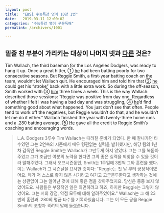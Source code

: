 ```yaml
---
layout: post
title:  "EBSi 수능특강 영어 10강 1번"
date:   2019-03-11 12:00:02
categories: "수능특강 영어 구문독해"
permalink: /archivers/1001

---
```


## 밑줄 친 부분이 가리키는 대상이 나머지 넷과 <u>다른</u> 것은? 

Tim Wallach, the third baseman for the Los Angeles Dodgers, was ready to hang it up. Once a great hitter, ① <u>he</u> had been batting poorly for two consecutive seasons. But Reggie Smith, a first-year batting coach on the team, wouldn’t let Wallach quit. He encouraged him and told him that ② <u>he</u> could get his “stroke” back with a little extra work. So during the off-season, Smith worked with ③ <u>him</u> three times a week. This is the way Wallach described those sessions: “Reggie was positive from day one. Regardless of whether I felt I was having a bad day and was struggling, ④ <u>he</u>’d find something good about what happened. You just don’t see that often. People tend to work off the negatives, but Reggie wouldn’t do that, and he wouldn’t let me do it either.” Wallach finished the year with twenty-three home runs and a .280 batting average. ⑤ <u>He</u> gave all the credit to Reggie Smith’s coaching and encouraging words. 

<!--more-->

> L.A. Dodgers 3루수 Tim Wallach는 때려칠 준비가 되었다. 한 때 잘나가던 타수였던 그는 2연속의 시즌에서 매우 형편없는 실력을 발휘했지만, 해당 팀의 1년차 감독인 Reggle Smith는 Wallach가 그만두게 하지 않았다. 그는 그를 복돋아주었고 그가 조금만 여분의 노력을 한다면 그의 좋은 실력을 되찾을 수 있을 것이라 말해주었다. 그래서 오프시즌동안, Smith는 1주일에 3번씩 그와 훈련을 했다. 이는 Wallach가 그 시즌날을 묘사한 것이다: "Reggie는 첫 날 부터 긍정적이였어요. 제가 저 스스로 좋지 않은 시기라고 여기고 고군분투한다고 생각하는 것에는 상관없이 그는 일어난 것에 대해 좋은 점을 찾아주었지요. 당신은 종종 보지 않았어도요. 사람들은 부정적인 일은 외면하려고 하죠, 하지만 Reggie는 그렇지 않았어요. 그는 저의 강점, 약점 모두에 대해 알려주었어요." Wallach는 그 해 23번의 홈런과 .280의 평균 타수를 기록하였습니다. 그는 이 모든 공을 Reggie Smith의 코칭과 격려의 말에 돌렸습니다.